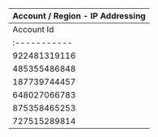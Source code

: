 | Account / Region - IP Addressing                                                                                                                    |
| :-------------------------------------------------------------------------------------------------------------------------------------------------- |
| Account Id   | Account Name | Region    | CIDR            | Net Mask        | Range                         | Usable                        | Hosts |
| :----------- | :----------- | :-------- | :-------------- | :-------------- | :---------------------------- | :---------------------------- | :---- |
| 922481319116 | master       | us-east-1 | -               | -               | -                             | -                             | -     |
| 485355486848 | network      | us-east-1 | 172.10.128.0/17 | 255.255.128.0   | 172.10.128.0 - 172.10.255.255 | 172.10.128.1 - 172.10.255.254 | 32768 |
| 187739744457 | commons      | us-east-1 | 172.11.128.0/17 | 255.255.128.0   | 172.11.128.0 - 172.11.255.255 | 172.11.128.1 - 172.11.255.254 | 32768 |
| 648027066783 | develop      | us-east-1 | 172.12.128.0/17 | 255.266.128.0   | 172.12.128.0 - 172.12.255.255 | 172.12.128.1 - 172.12.255.254 | 32768 |
| 875358465253 | staging      | us-east-1 | 172.13.128.0/17 | 255.255.128.0   | 172.13.128.0 - 172.13.255.255 | 172.13.128.1 - 172.13.255.254 | 32768 |
| 727515289814 | product      | us-east-1 | 172.14.128.0/17 | 255.255.128.0   | 172.14.128.0 - 172.14.255.255 | 172.14.128.1 - 172.14.255.254 | 32768 |